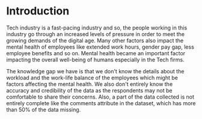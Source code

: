 # Introduction
Tech industry is a fast-pacing industry and so, the people working in this industry go through an increased levels of pressure in order to meet the growing demands of the digital age. Many other factors also impact the mental health of employees like extended work hours, gender pay gap, less employee benefits and so on. Mental health became an important factor impacting the overall well-being of humans especially in the Tech firms. 
 

The knowledge gap we have is that we don't know the details about the workload and the work-life balance of the employees which might be factors affecting the mental health. We also don't entirely know the accuracy and credibility of the data as the respondents may not be comfortable to share their concerns. Also, a part of the data collected is not entirely complete like the comments attribute in the dataset, which has more than 50% of the data missing.
